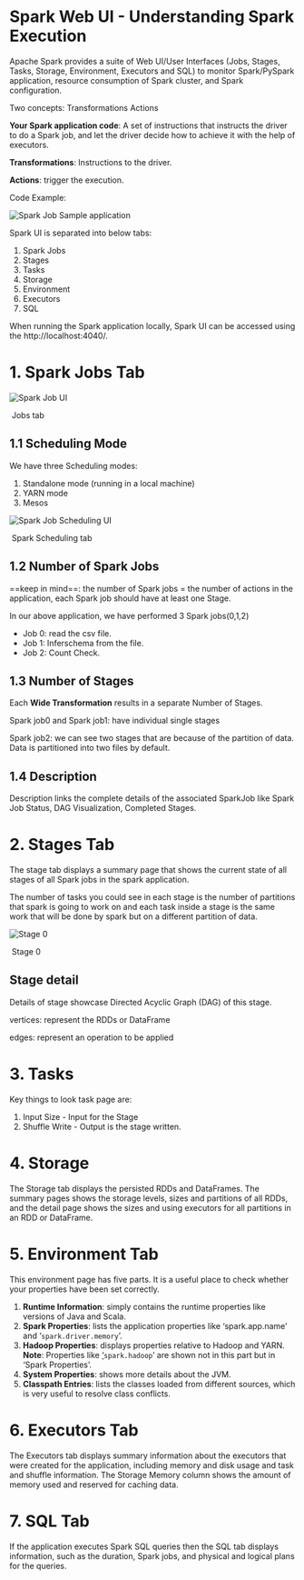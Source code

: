 # Spark Web UI - Understanding Spark Execution

Apache Spark provides a suite of  Web UI/User Interfaces (Jobs, Stages, Tasks, Storage, Environment, Executors and SQL) to monitor Spark/PySpark application, resource consumption of Spark cluster, and Spark configuration.

Two concepts: Transformations  Actions

**Your Spark application code**: A  set of instructions that instructs the driver to do a Spark job, and let the driver decide how to achieve it with the help of executors.

**Transformations**: Instructions to the driver.

**Actions**: trigger the execution.

Code Example:

![Spark Job Sample application](https://i0.wp.com/sparkbyexamples.com/wp-content/uploads/2020/07/1.-Transformation-and-Action.jpg?resize=1024%2C251&ssl=1)

Spark UI is separated into below tabs:

1. Spark Jobs
2. Stages
3. Tasks
4. Storage
5. Environment
6. Executors
7. SQL

When running the Spark application locally, Spark UI can be accessed using the http://localhost:4040/.

# 1. Spark Jobs Tab

![Spark Job UI](https://i2.wp.com/sparkbyexamples.com/wp-content/uploads/2020/07/4.Scheduling.jpg?resize=413%2C236&ssl=1)

​																					Jobs tab

## 1.1 Scheduling Mode

We have three Scheduling modes:

1. Standalone mode (running in a local machine)
2. YARN mode
3. Mesos

![Spark Job Scheduling UI](https://i0.wp.com/sparkbyexamples.com/wp-content/uploads/2020/07/5.NumberofJobs.jpg?resize=512%2C96&ssl=1)

​																	Spark Scheduling tab

## 1.2 Number of Spark Jobs

==keep in mind==: the number of Spark jobs = the number of actions in the application, each Spark job should have at least one Stage.

In our above application, we have performed 3 Spark jobs(0,1,2)

- Job 0: read the csv file.
- Job 1: Inferschema from the file.
- Job 2: Count Check.

## 1.3 Number of Stages

Each **Wide Transformation** results in a separate Number of Stages.

Spark job0 and Spark job1: have individual single stages 

Spark job2: we can see two stages that are because of the partition of data. Data is partitioned into two files by default.

## 1.4 Description

Description links the complete details of the associated SparkJob like Spark Job Status, DAG Visualization, Completed Stages.

# 2. Stages Tab

The stage tab displays a summary page that shows the current state of all stages of all Spark jobs in the spark application.

The number of tasks you could see in each stage is the number of partitions that spark is going to work on and each task inside a stage is the same work that will be done by spark but on a different partition of data.

![Stage 0](https://i1.wp.com/sparkbyexamples.com/wp-content/uploads/2020/07/7.Stage0_.jpg?resize=310%2C512&ssl=1)

​                                                                               Stage 0

## Stage detail

Details of stage showcase  Directed Acyclic Graph (DAG) of this stage.

vertices: represent the RDDs or DataFrame

edges: represent an operation to be applied

# 3. Tasks

Key things to look task page are:

1. Input Size - Input for the Stage
2. Shuffle Write - Output is the stage written.

# 4. Storage

The Storage tab displays the persisted RDDs and DataFrames. The summary pages shows the storage levels, sizes and partitions of all RDDs, and the detail page shows the sizes and using executors for all partitions in an RDD or DataFrame.

# 5. Environment Tab

This environment page has five parts. It is a useful place to check whether your properties have been set correctly.

1. **Runtime Information**: simply contains the runtime properties like versions of Java and Scala.
2. **Spark Properties**: lists the application properties like ‘spark.app.name’ and ‘`spark.driver.memory`’.
3. **Hadoop Properties**: displays properties relative to Hadoop and YARN. **Note**: Properties like [‘](https://spark.apache.org/docs/3.0.0-preview/configuration.html#execution-behavior)`spark.hadoop`’ are shown not in this part but in ‘Spark Properties’.
4. **System Properties**: shows more details about the JVM.
5. **Classpath Entries**: lists the classes loaded from different sources, which is very useful to resolve class conflicts.

# 6. Executors Tab

The Executors tab displays summary information about the executors that were created for the application, including memory and disk usage and task and shuffle information. The Storage Memory column shows the amount of memory used and reserved for caching data.

# 7. SQL Tab

If the application executes Spark SQL queries then the SQL tab displays information, such as the duration, Spark jobs, and physical and logical plans for the queries.
